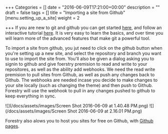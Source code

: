 +++
Categories = []
date = "2016-06-09T17:21:00+00:00"
description = ""
draft = false
tags = []
title = "Importing a site from Github"
[menu.setting_up_a_site]
weight = 2

+++
If you are new to git and github you can get started [here](https://help.github.com/articles/set-up-git/), and follow an interactive tutorial [here](https://try.github.io/levels/1/challenges/1). It is very easy to learn the basics, and over time you will learn more of the advanced features that make git a powerful tool.

To import a site from github, you jut need to click on the github button when you're setting up a new site, and select the repository and branch you want to use to import the site from. You'll also be given a dialog asking you to signin to github and give foerstry premision to read and write to your repositores, as well as the ability add webhooks. We need the read write premision to pull sites from Github, as well as push any changes back to Github. The webhooks are needed incase you decide to make changes to your site locally (such as changing the theme) and then push to Github. Forestry will use the webhook to pull in any changes pushed to github to keep everything in sync.

![](/docs/assets/images/Screen Shot 2016-06-09 at 1.40.48 PM.png)
![](/docs/assets/images/Screen Shot 2016-06-09 at 2.16.01 PM.png)

Forestry also alows you to host you sites for free on Github, with [Github pages](https://pages.github.com/).